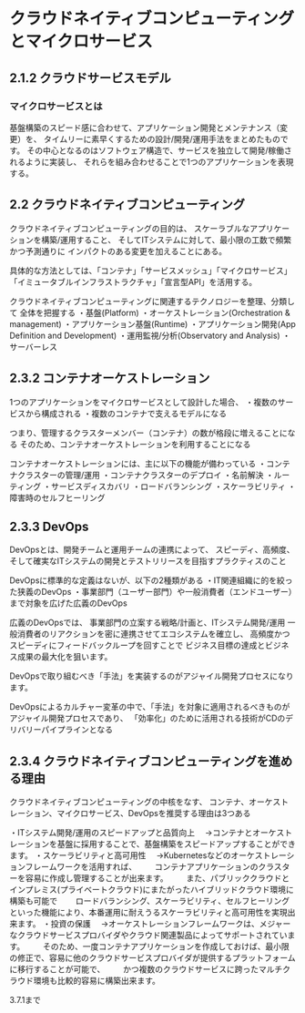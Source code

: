 # クラウドネイティブコンピューティングとマイクロサービス
## 2.1.2 クラウドサービスモデル
### マイクロサービスとは
基盤構築のスピード感に合わせて、アプリケーション開発とメンテナンス（変更）を、
タイムリーに素早くするための設計/開発/運用手法をまとめたものです。
その中心となるのはソフトウェア構造で、サービスを独立して開発/稼働されるように実装し、
それらを組み合わせることで1つのアプリケーションを表現する。

## 2.2 クラウドネイティブコンピューティング
クラウドネイティブコンピューティングの目的は、
スケーラブルなアプリケーションを構築/運用すること、
そしてITシステムに対して、最小限の工数で頻繁かつ予測通りに
インパクトのある変更を加えることにある。

具体的な方法としては、「コンテナ」「サービスメッシュ」「マイクロサービス」
「イミュータブルインフラストラクチャ」「宣言型API」を活用する。

クラウドネイティブコンピューティングに関連するテクノロジーを整理、分類して
全体を把握する
・基盤(Platform)
・オーケストレーション(Orchestration & management)
・アプリケーション基盤(Runtime)
・アプリケーション開発(App Definition and Development)
・運用監視/分析(Observatory and Analysis)
・サーバーレス

## 2.3.2 コンテナオーケストレーション
1つのアプリケーションをマイクロサービスとして設計した場合、
・複数のサービスから構成される
・複数のコンテナで支えるモデルになる

つまり、管理するクラスターメンバー（コンテナ）の数が格段に増えることになる
そのため、コンテナオーケストレーションを利用することになる

コンテナオーケストレーションには、主に以下の機能が備わっている
・コンテナクラスターの管理/運用
・コンテナクラスターのデプロイ
・名前解決
・ルーティング
・サービスディスカバリ
・ロードバランシング
・スケーラビリティ
・障害時のセルフヒーリング

## 2.3.3 DevOps
DevOpsとは、開発チームと運用チームの連携によって、
スピーディ、高頻度、そして確実なITシステムの開発とテストリリースを目指すプラクティスのこと

DevOpsに標準的な定義はないが、以下の2種類がある
・IT関連組織に的を絞った狭義のDevOps
・事業部門（ユーザー部門）や一般消費者（エンドユーザー）まで対象を広げた広義のDevOps

広義のDevOpsでは、
事業部門の立案する戦略/計画と、ITシステム開発/運用
一般消費者のリアクションを密に連携させてエコシステムを確立し、
高頻度かつスピーディにフィードバックループを回すことで
ビジネス目標の達成とビジネス成果の最大化を狙います。

DevOpsで取り組むべき「手法」を実装するのがアジャイル開発プロセスになります。

DevOpsによるカルチャー変革の中で、「手法」を対象に適用されるべきものがアジャイル開発プロセスであり、
「効率化」のために活用される技術がCDのデリバリーパイプラインとなる

## 2.3.4 クラウドネイティブコンピューティングを進める理由
クラウドネイティブコンピューティングの中核をなす、
コンテナ、オーケストレーション、マイクロサービス、DevOpsを推奨する理由は3つある

・ITシステム開発/運用のスピードアップと品質向上
　→コンテナとオーケストレーションを基盤に採用することで、基盤構築をスピードアップすることができます。
・スケーラビリティと高可用性
　→Kubernetesなどのオーケストレーションフレームワークを活用すれば、
　　コンテナアプリケーションのクラスターを容易に作成し管理することが出来ます。
　　また、パブリッククラウドとインプレミス(プライベートクラウド)にまたがったハイブリッドクラウド環境に構築も可能で
　　ロードバランシング、スケーラビリティ、セルフヒーリングといった機能により、本番運用に耐えうるスケーラビリティと高可用性を実現出来ます。
・投資の保護
　→オーケストレーションフレームワークは、メジャーなクラウドサービスプロバイダやクラウド関連製品によってサポートされています。
　　そのため、一度コンテナアプリケーションを作成しておけば、最小限の修正で、容易に他のクラウドサービスプロバイダが提供するプラットフォームに移行することが可能で、
　　かつ複数のクラウドサービスに跨ったマルチクラウド環境も比較的容易に構築出来ます。

3.7.1まで























